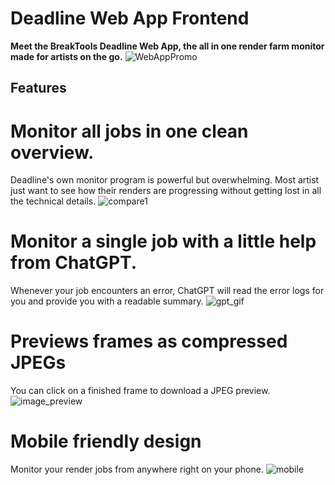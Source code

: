 # Deadline Web App Frontend

**Meet the BreakTools Deadline Web App, the all in one render farm monitor made for artists on the go.**
![WebAppPromo](https://github.com/BreakTools/deadline-web-app-frontend/assets/63094424/38836cfb-f123-4d0f-8606-1a58bfd2721f)

## Features

# Monitor all jobs in one clean overview.

Deadline's own monitor program is powerful but overwhelming. Most artist just want to see how their renders are progressing without getting lost in all the technical details.
![compare1](https://github.com/BreakTools/deadline-web-app-frontend/assets/63094424/1704ac7b-7051-4d73-be1a-90714738c6fb)


# Monitor a single job with a little help from ChatGPT.

Whenever your job encounters an error, ChatGPT will read the error logs for you and provide you with a readable summary.
![gpt_gif](https://github.com/BreakTools/deadline-web-app-frontend/assets/63094424/09b03765-346d-4222-bb93-99d825f90534)


# Previews frames as compressed JPEGs

You can click on a finished frame to download a JPEG preview.
![image_preview](https://github.com/BreakTools/deadline-web-app-frontend/assets/63094424/99dc950b-08a2-4289-bccb-a78ec7f79e08)


# Mobile friendly design

Monitor your render jobs from anywhere right on your phone.
![mobile](https://github.com/BreakTools/deadline-web-app-frontend/assets/63094424/4571b4fd-38dd-4210-8c53-4243f7cf8a43)


